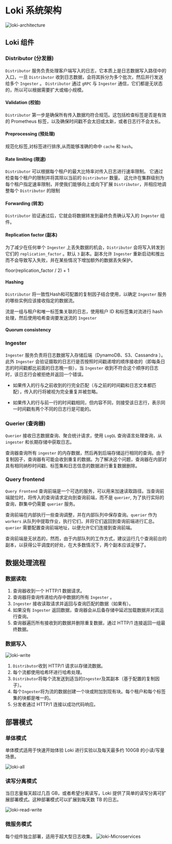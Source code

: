 <!--
 * @Author: kbsonlong kbsonlong@gmail.com
 * @Date: 2023-06-14 16:58:26
 * @LastEditors: kbsonlong kbsonlong@gmail.com
 * @LastEditTime: 2023-06-14 18:22:46
 * @Description: Loki系统架构
 * Copyright (c) 2023 by kbsonlong, All Rights Reserved. 
-->
# Loki 系统架构

![loki-architecture](https://raw.githubusercontent.com/kbsonlong/notes_statics/master/images/20230614180902.png)
## Loki 组件

### Distributor (分发器)
`Distributor` 服务负责处理客户端写入的日志，它本质上是日志数据写入路径中的入口，一旦 `Distributor` 收到日志数据，会将其拆分为多个批次，然后并行发送给多个 `Ingester` 。 `Distributor` 通过 `gRPC` 与 `Ingester` 通信，它们都是无状态的，所以可以根据需要扩大或缩小规模。

#### Validation (校验)
`Distributor`  第一步是确保所有传入数据均符合规范。这包括检查标签是否是有效的 Prometheus 标签，以及确保时间戳不会太旧或太新，或者日志行不会太长。

#### Preprocessing (预处理)
规范化标签,对标签进行排序,从而能够准确的命中 `cache` 和 `hash`。

#### Rate limiting (限速)
`Distributor` 可以根据每个租户的最大比特率对传入日志进行速率限制。 它通过检查每个租户的限制并将其除以当前的 `Distributor` 数量。 这允许在集群级别为每个租户指定速率限制，并使我们能够向上或向下扩展 `Distributor`，并相应地调整每个 `Distributor` 的限制

#### Forwarding (转发)
`Distributor` 验证通过后，它就会将数据转发到最终负责确认写入的 `Ingester` 组件。

#### Replication factor (副本)
为了减少在任何单个 `Ingester` 上丢失数据的机会，`Distributor` 会将写入转发到它们的 `replication_factor` 。默认 `3` 副本。副本允许  `Ingester`  重新启动和推出而不会导致写入失败，并在某些情况下增加额外的数据丢失保护。

floor(replication_factor / 2) + 1

#### Hashing

`Distributor` 将一致性Hash和可配置的复制因子结合使用，以确定 `Ingester` 服务的哪些实例应该接收指定的数据流。

流是一组与租户和唯一标签集关联的日志，使用租户 ID 和标签集对流进行 hash 处理，然后使用哈希查询要发送流的 `Ingester`


#### Quorum consistency

### Ingester

`Ingester` 服务负责将日志数据写入存储后端（DynamoDB、S3、Cassandra ）。此外 `Ingester` 会验证摄取的日志行是否按照时间戳递增的顺序接收的（即每条日志的时间戳都比前面的日志晚一些），当 `Ingester`  收到不符合这个顺序的日志时，该日志行会被拒绝并返回一个错误。

- 如果传入的行与之前收到的行完全匹配（与之前的时间戳和日志文本都匹配），传入的行将被视为完全重复并被忽略。

- 如果传入的行与前一行的时间戳相同，但内容不同，则接受该日志行，表示同一时间戳有两个不同的日志行是可能的。

### Querier (查询器)
`Querier` 接收日志数据查询、聚合统计请求，使用 `LogQL` 查询语言处理查询，从 `ingester` 和长期存储中获取日志。

查询器查询所有 `ingester` 的内存数据，然后再到后端存储运行相同的查询。由于复制因子，查询器有可能会收到重复的数据。为了解决这个问题，查询器在内部对具有相同纳秒时间戳、标签集和日志信息的数据进行重复数据删除。

### Query frontend
`Query Frontend` 查询前端是一个可选的服务，可以用来加速读取路径。当查询前端就位时，将传入的查询请求定向到查询前端，而不是 `querier`, 为了执行实际的查询，群集中仍需要 `querier` 服务。

查询前端在内部执行一些查询调整，并在内部队列中保存查询。`querier` 作为 `workers` 从队列中提取作业，执行它们，并将它们返回到查询前端进行汇总。`querier` 需要配置查询前端地址，以便允许它们连接到查询前端。

查询前端是无状态的，然而，由于内部队列的工作方式，建议运行几个查询前台的副本，以获得公平调度的好处，在大多数情况下，两个副本应该足够了。


## 数据处理流程
### 数据读取
1. 查询器收到一个 HTTP/1 数据请求。
2. 查询器将查询传递给内存中数据的所有 `Ingester` 。
3.  `Ingester` 接收读取请求并返回与查询匹配的数据（如果有）。
4. 如果没有 `Ingester` 返回数据，查询器会从后备存储中延迟加载数据并对其运行查询。
5. 查询器遍历所有接收到的数据并删除重复数据，通过 HTTP/1 连接返回一组最终数据。

### 数据写入
![loki-write](https://raw.githubusercontent.com/kbsonlong/notes_statics/master/images/20230614175539.png)

1. `Distributor`收到 HTTP/1 请求以存储流数据。
2. 每个流都使用哈希环进行哈希处理。
3. `Distributor`将每个流发送到适当的`Ingester`及其副本（基于配置的复制因子）。
4. 每个`Ingester`将为流的数据创建一个块或附加到现有块。每个租户和每个标签集的块都是唯一的。
5. 分发者通过 HTTP/1 连接以成功代码响应。

## 部署模式

### 单体模式
单体模式适用于快速开始体验 Loki 进行实验以及每天最多约 100GB 的小读/写量场景。

![loki-all](https://raw.githubusercontent.com/kbsonlong/notes_statics/master/images/20230614165956.png)

### 读写分离模式
当日志量每天超过几百 GB，或者希望分离读写，Loki 提供了简单的读写分离可扩展部署模式。这种部署模式可以扩展到每天数 TB 的日志。

![loki-read-write](https://raw.githubusercontent.com/kbsonlong/notes_statics/master/images/20230614170049.png)

### 微服务模式
每个组件独立部署，适用于超大型日志收集。
![loki-Microservices](https://raw.githubusercontent.com/kbsonlong/notes_statics/master/images/20230614170128.png)